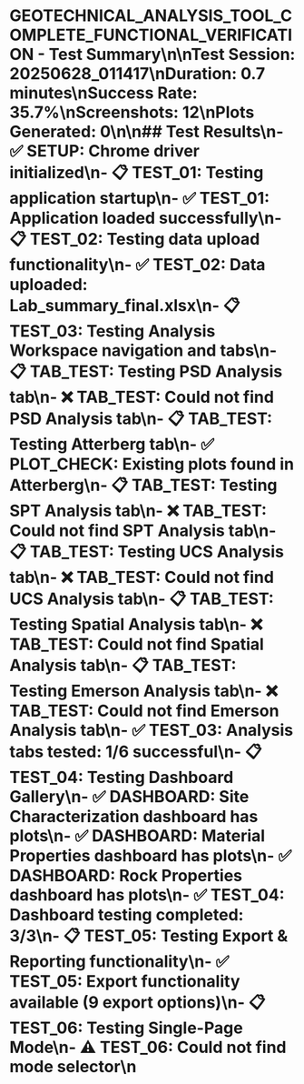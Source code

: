 # GEOTECHNICAL_ANALYSIS_TOOL_COMPLETE_FUNCTIONAL_VERIFICATION - Test Summary\n\n**Test Session:** 20250628_011417\n**Duration:** 0.7 minutes\n**Success Rate:** 35.7%\n**Screenshots:** 12\n**Plots Generated:** 0\n\n## Test Results\n- ✅ **SETUP**: Chrome driver initialized\n- 📋 **TEST_01**: Testing application startup\n- ✅ **TEST_01**: Application loaded successfully\n- 📋 **TEST_02**: Testing data upload functionality\n- ✅ **TEST_02**: Data uploaded: Lab_summary_final.xlsx\n- 📋 **TEST_03**: Testing Analysis Workspace navigation and tabs\n- 📋 **TAB_TEST**: Testing PSD Analysis tab\n- ❌ **TAB_TEST**: Could not find PSD Analysis tab\n- 📋 **TAB_TEST**: Testing Atterberg tab\n- ✅ **PLOT_CHECK**: Existing plots found in Atterberg\n- 📋 **TAB_TEST**: Testing SPT Analysis tab\n- ❌ **TAB_TEST**: Could not find SPT Analysis tab\n- 📋 **TAB_TEST**: Testing UCS Analysis tab\n- ❌ **TAB_TEST**: Could not find UCS Analysis tab\n- 📋 **TAB_TEST**: Testing Spatial Analysis tab\n- ❌ **TAB_TEST**: Could not find Spatial Analysis tab\n- 📋 **TAB_TEST**: Testing Emerson Analysis tab\n- ❌ **TAB_TEST**: Could not find Emerson Analysis tab\n- ✅ **TEST_03**: Analysis tabs tested: 1/6 successful\n- 📋 **TEST_04**: Testing Dashboard Gallery\n- ✅ **DASHBOARD**: Site Characterization dashboard has plots\n- ✅ **DASHBOARD**: Material Properties dashboard has plots\n- ✅ **DASHBOARD**: Rock Properties dashboard has plots\n- ✅ **TEST_04**: Dashboard testing completed: 3/3\n- 📋 **TEST_05**: Testing Export & Reporting functionality\n- ✅ **TEST_05**: Export functionality available (9 export options)\n- 📋 **TEST_06**: Testing Single-Page Mode\n- ⚠️ **TEST_06**: Could not find mode selector\n